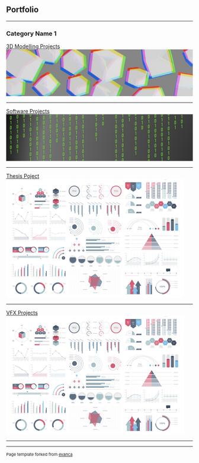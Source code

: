 ## Portfolio

---

### Category Name 1 

[3D Modelling Projects](/3dmproj.md)
<img src="images/3dmod cover.jpg?raw=true"/>

---
[Software Projects](/swproj.md)
<img src="images/software.jpg?raw=true"/>

---
[Thesis Poject](http://example.com/)
<img src="images/dummy_thumbnail.jpg?raw=true"/>

---
[VFX Projects](http://example.com/)
<img src="images/dummy_thumbnail.jpg?raw=true"/>

---





---
<p style="font-size:11px">Page template forked from <a href="https://github.com/evanca/quick-portfolio">evanca</a></p>
<!-- Remove above link if you don't want to attibute -->
